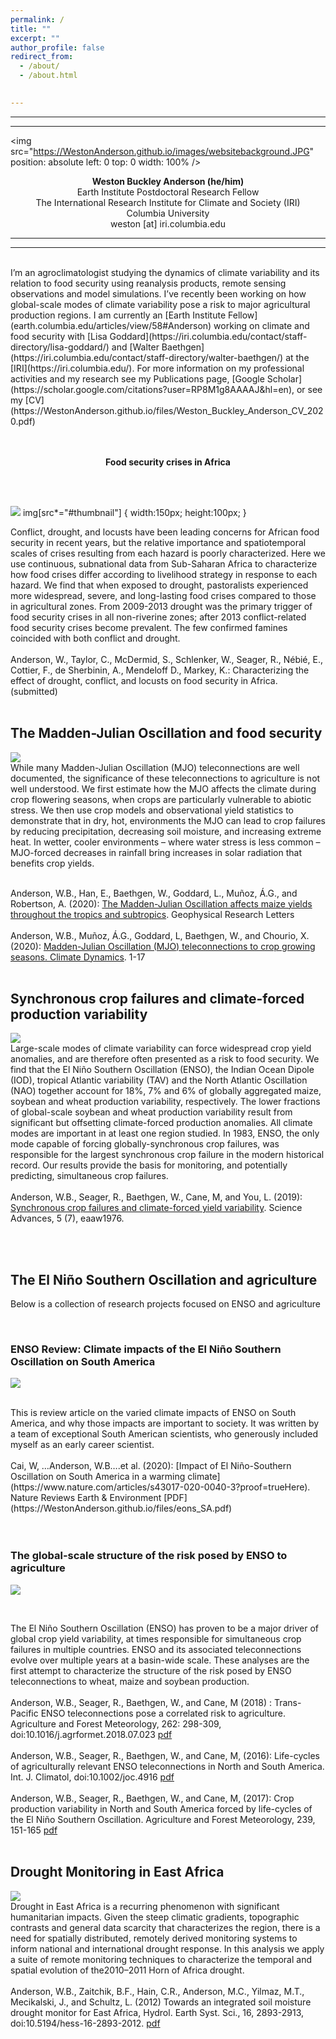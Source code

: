 ```yaml
---
permalink: /
title: ""
excerpt: ""
author_profile: false
redirect_from: 
  - /about/
  - /about.html

  
---
```

---
---

<img src="https://WestonAnderson.github.io/images/websitebackground.JPG"
  position: absolute
    left: 0
    top: 0
  width: 100%
/>


<p align="center"><b>Weston Buckley Anderson (he/him)</b><br/>
Earth Institute Postdoctoral Research Fellow<br/>
The International Research Institute for Climate and Society (IRI)<br/>
Columbia University <br/>
weston [at] iri.columbia.edu</p>

---
---
<br/>
I’m an agroclimatologist studying the dynamics of climate variability and its relation to food security using reanalysis products, remote  sensing observations and model simulations. I’ve recently been working on how global-scale modes of climate variability pose a risk to major agricultural production regions. I am currently an [Earth Institute Fellow](earth.columbia.edu/articles/view/58#Anderson) working on climate and food security with [Lisa Goddard](https://iri.columbia.edu/contact/staff-directory/lisa-goddard/) and  [Walter Baethgen](https://iri.columbia.edu/contact/staff-directory/walter-baethgen/) at the [IRI](https://iri.columbia.edu/). For more information on my professional activities and my research see my Publications page, [Google Scholar](https://scholar.google.com/citations?user=RP8M1g8AAAAJ&hl=en), or see my [CV](https://WestonAnderson.github.io/files/Weston_Buckley_Anderson_CV_2020.pdf)
<br/><br/>

<br/>
<p align="center"><b> Food security crises in Africa </b><br/></p>
<br/><br/>


![](https://WestonAnderson.github.io/files/IPC.png#thumbnail)
img[src*="#thumbnail"] {
   width:150px;
   height:100px;
}


Conflict, drought, and locusts have been leading concerns for African food security in recent years, but the relative importance and spatiotemporal scales of crises resulting from each hazard is poorly characterized. Here we use continuous, subnational data from Sub-Saharan Africa to characterize how food crises differ according to livelihood strategy in response to each hazard. We find that when exposed to drought, pastoralists experienced more widespread, severe, and long-lasting food crises compared to those in agricultural zones. From 2009-2013 drought was the primary trigger of food security crises in all non-riverine zones; after 2013 conflict-related food security crises become prevalent. The few confirmed famines coincided with both conflict and drought. 
<br/>
<br/>
Anderson, W., Taylor, C., McDermid, S., Schlenker, W., Seager, R., Nébié, E., Cottier, F., de Sherbinin, A., Mendeloff D., Markey, K.: Characterizing the effect of drought, conflict, and locusts on food security in Africa. (submitted)
<br/>
<br/>

## The Madden-Julian Oscillation and food security

![](https://WestonAnderson.github.io/images/MJO_yld_tele.png)
<br/>
  While many Madden-Julian Oscillation (MJO) teleconnections are well documented, the significance of these teleconnections to agriculture is not well understood. We first estimate how the MJO affects the climate during crop flowering seasons, when crops are particularly vulnerable to abiotic stress. We then use crop models and observational yield statistics to demonstrate that in dry, hot, environments the MJO can lead to crop failures by reducing precipitation, decreasing soil moisture, and increasing extreme heat. In wetter, cooler environments – where water stress is less common – MJO-forced decreases in rainfall bring increases in solar radiation that benefits crop yields. 
<br/>
<br/>
 
Anderson, W.B., Han, E., Baethgen, W., Goddard, L., Muñoz, Á.G., and Robertson, A. (2020): [The Madden-Julian Oscillation affects maize yields throughout the tropics and subtropics](https://agupubs.onlinelibrary.wiley.com/doi/abs/10.1029/2020GL087004). Geophysical Research Letters
<br/>
<br/>
Anderson, W.B., Muñoz, Á.G., Goddard, L, Baethgen, W., and Chourio, X. (2020): [Madden-Julian Oscillation (MJO) teleconnections to crop growing seasons. Climate Dynamics](https://doi.org/10.1007/s00382-019-05109-0). 1-17
<br/>
<br/>


## Synchronous crop failures and climate-forced production variability 

![](https://WestonAnderson.github.io/images/SynchronousFailures.png)
<br/>
Large-scale modes of climate variability can force widespread crop yield anomalies, and are therefore often presented as a risk to food security. We find that the El Niño Southern Oscillation (ENSO), the Indian Ocean Dipole (IOD), tropical Atlantic variability (TAV) and the North Atlantic Oscillation (NAO) together account for 18%, 7% and 6% of globally aggregated maize, soybean and wheat production variability, respectively. The lower fractions of global-scale soybean and wheat production variability result from significant but offsetting climate-forced production anomalies. All climate modes are important in at least one region studied. In 1983, ENSO, the only mode capable of forcing globally-synchronous crop failures, was responsible for the largest synchronous crop failure in the modern historical record. Our results provide the basis for monitoring, and potentially predicting, simultaneous crop failures.
<br/>
<br/>
Anderson, W.B., Seager, R., Baethgen, W., Cane, M, and You, L. (2019): [Synchronous crop failures and climate-forced yield variability](https://advances.sciencemag.org/content/5/7/eaaw1976). Science Advances, 5 (7), eaaw1976. 

<br/>
<br/>

## The El Niño Southern Oscillation and agriculture <br/>

Below is a collection of research projects focused on ENSO and agriculture

<br/>

### ENSO Review: Climate impacts of the El Niño Southern Oscillation on South America <br/>
![](https://WestonAnderson.github.io/images/ensoSA.png)

<br/>
This is review article on the varied climate impacts of ENSO on South America, and why those impacts are important to society. It was written by a team of exceptional South American scientists, who generously included myself as an early career scientist.
<br/>
<br/>
Cai, W, …Anderson, W.B….et al. (2020): [Impact of El Niño-Southern Oscillation on South America in a warming climate](https://www.nature.com/articles/s43017-020-0040-3?proof=trueHere). Nature Reviews Earth & Environment [PDF](https://WestonAnderson.github.io/files/eons_SA.pdf)<br/>
<br/>
<br/>

### The global-scale structure of the risk posed by ENSO to agriculture<br/>
![](https://WestonAnderson.github.io/images/AMENSO_ylds_Corr-768x576.png)

<br/>

The El Niño Southern Oscillation (ENSO) has proven to be a major driver of global crop yield variability, at times responsible for simultaneous crop failures in multiple countries. ENSO and its associated teleconnections evolve over multiple years at a basin-wide scale. These analyses are the first attempt to characterize the structure of the risk posed by ENSO teleconnections to wheat, maize and soybean production.
<br/>
<br/>
Anderson, W.B., Seager, R., Baethgen, W., and Cane, M (2018) : Trans-Pacific ENSO teleconnections pose a correlated risk to agriculture. Agriculture and Forest Meteorology, 262: 298-309, doi:10.1016/j.agrformet.2018.07.023 [pdf](https://WestonAnderson.github.io/files/Anderson2018transpacific.pdf)
<br/>
<br/>
Anderson, W.B., Seager, R., Baethgen, W., and Cane, M, (2016): Life-cycles of agriculturally relevant ENSO teleconnections in North and South America. Int. J. Climatol, doi:10.1002/joc.4916 [pdf](https://WestonAnderson.github.io/files/Anderson2016lifecycles.pdf)
<br/>
<br/>
Anderson, W.B., Seager, R., Baethgen, W., and Cane, M, (2017): Crop production variability in North and South America forced by life-cycles of the El Niño Southern Oscillation. Agriculture and Forest Meteorology, 239, 151-165 [pdf](https://WestonAnderson.github.io/files/Anderson2017crop.pdf)
<br/>
<br/>

## Drought Monitoring in East Africa<br/>

![](https://WestonAnderson.github.io/images/drought_monitor.png)
<br/>
Drought in East Africa is a recurring phenomenon with significant humanitarian impacts. Given the steep climatic gradients, topographic contrasts and general data scarcity that characterizes the region, there is a need for spatially distributed, remotely derived monitoring systems to inform national and international drought response. In this analysis we apply a suite of remote monitoring techniques to characterize the temporal and spatial evolution of the2010–2011 Horn of Africa drought.
<br/>
<br/>
Anderson, W.B., Zaitchik, B.F., Hain, C.R., Anderson, M.C., Yilmaz, M.T., Mecikalski, J., and Schultz, L. (2012) Towards an integrated soil moisture drought monitor for East Africa, Hydrol. Earth Syst. Sci., 16, 2893-2913, doi:10.5194/hess-16-2893-2012. [pdf](https://WestonAnderson.github.io/files/Anderson2012drought.pdf)

 
